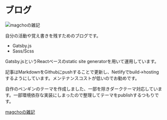 # ブログ

![magchoの雑記](../img/blog.png ) 


自分の活動や覚え書きを残すためのブログです。

- Gatsby.js
- Sass/Scss

Gatsby.jsというReactベースのstatic site generatorを用いて運用しています。

記事はMarkdownをGithubにpushすることで更新し、Netlifyでbuild->hostingするようにしています。メンテナンスコストが低いのでお勧めです。

自作のペンギンのテーマを作成しました、一部を除きダークテーマ対応しています。一部環境依存な実装にしまったので整理してテーマをpublishするつもりです。


[magchoの雑記](https://blog.magcho.com)
